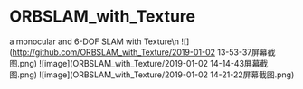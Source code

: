 # ORBSLAM_with_Texture
a monocular and 6-DOF SLAM with Texture\n
![](http://github.com/ORBSLAM_with_Texture/2019-01-02 13-53-37屏幕截图.png)
![image](ORBSLAM_with_Texture/2019-01-02 14-14-43屏幕截图.png)
![image](ORBSLAM_with_Texture/2019-01-02 14-21-22屏幕截图.png)
